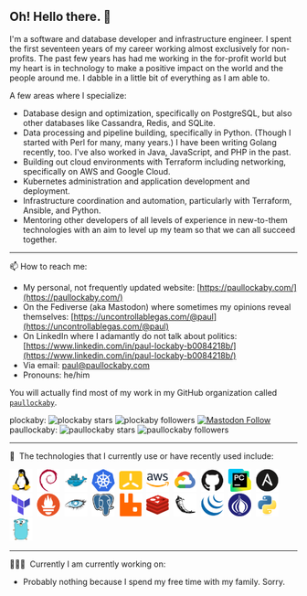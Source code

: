 ## Oh! Hello there. 👋

I'm a software and database developer and infrastructure engineer. I spent the first seventeen years of my career working almost exclusively for non-profits. The past few years has had me working in the for-profit world but my heart is in technology to make a positive impact on the world and the people around me. I dabble in a little bit of everything as I am able to.

A few areas where I specialize:

* Database design and optimization, specifically on PostgreSQL, but also other databases like Cassandra, Redis, and SQLite.
* Data processing and pipeline building, specifically in Python. (Though I started with Perl for many, many years.) I have been writing Golang recently, too. I've also worked in Java, JavaScript, and PHP in the past.
* Building out cloud environments with Terraform including networking, specifically on AWS and Google Cloud.
* Kubernetes administration and application development and deployment.
* Infrastructure coordination and automation, particularly with Terraform, Ansible, and Python.
* Mentoring other developers of all levels of experience in new-to-them technologies with an aim to level up my team so that we can all succeed together.

---

📫 How to reach me:

* My personal, not frequently updated website: [https://paullockaby.com/](https://paullockaby.com/)
* On the Fediverse (aka Mastodon) where sometimes my opinions reveal themselves: [https://uncontrollablegas.com/@paul](https://uncontrollablegas.com/@paul)
* On LinkedIn where I adamantly do not talk about politics: [https://www.linkedin.com/in/paul-lockaby-b0084218b/](https://www.linkedin.com/in/paul-lockaby-b0084218b/)
* Via email: [paul@paullockaby.com](mailto:paul@paullockaby.com)
* Pronouns: he/him

You will actually find most of my work in my GitHub organization called [`paullockaby`](https://github.com/paullockaby).

plockaby: ![plockaby stars](https://img.shields.io/github/stars/plockaby)&nbsp;![plockaby followers](https://img.shields.io/github/followers/plockaby)&nbsp;[![Mastodon Follow](https://img.shields.io/mastodon/follow/106882571030731815?domain=https%3A%2F%2Funcontrollablegas.com)](https://uncontrollablegas.com/@paul)
<br/>
paullockaby: ![paullockaby stars](https://img.shields.io/github/stars/paullockaby)&nbsp;![paullockaby followers](https://img.shields.io/github/followers/paullockaby)&nbsp;<br/>

---

🔭&nbsp;  The technologies that I currently use or have recently used include:

<img src="https://raw.githubusercontent.com/devicons/devicon/6910f0503efdd315c8f9b858234310c06e04d9c0/icons/linux/linux-original.svg" title="Linux" alt="Linux" width="40" height="40"/>&nbsp;
<img src="https://raw.githubusercontent.com/devicons/devicon/6910f0503efdd315c8f9b858234310c06e04d9c0/icons/debian/debian-original.svg" title="Debian" alt="Debian" width="40" height="40"/>&nbsp;
<img src="https://raw.githubusercontent.com/devicons/devicon/6910f0503efdd315c8f9b858234310c06e04d9c0/icons/docker/docker-original.svg" title="Docker" alt="Docker" width="40" height="40"/>&nbsp;
<img src="https://raw.githubusercontent.com/devicons/devicon/6910f0503efdd315c8f9b858234310c06e04d9c0/icons/kubernetes/kubernetes-original.svg" title="Kubernetes" alt="Kubernetes" width="40" height="40"/>&nbsp;
<img src="https://raw.githubusercontent.com/devicons/devicon/6910f0503efdd315c8f9b858234310c06e04d9c0/icons/k3s/k3s-original.svg" title="k3s" alt="k3s" width="40" height="40"/>&nbsp;
<img src="https://raw.githubusercontent.com/devicons/devicon/6910f0503efdd315c8f9b858234310c06e04d9c0/icons/amazonwebservices/amazonwebservices-original-wordmark.svg" title="AWS" alt="AWS" width="40" height="40"/>&nbsp;
<img src="https://raw.githubusercontent.com/devicons/devicon/6910f0503efdd315c8f9b858234310c06e04d9c0/icons/googlecloud/googlecloud-original.svg" title="Google Cloud" alt="Google Cloud" width="40" height="40"/>&nbsp;
<img src="https://raw.githubusercontent.com/devicons/devicon/6910f0503efdd315c8f9b858234310c06e04d9c0/icons/github/github-original.svg" title="GitHub" alt="GitHub" width="40" height="40"/>&nbsp;
<img src="https://raw.githubusercontent.com/devicons/devicon/6910f0503efdd315c8f9b858234310c06e04d9c0/icons/pycharm/pycharm-original.svg" title="PyCharm" alt="PyCharm" width="40" height="40"/>&nbsp;
<img src="https://raw.githubusercontent.com/devicons/devicon/6910f0503efdd315c8f9b858234310c06e04d9c0/icons/ansible/ansible-original.svg" title="Ansible" alt="Ansible" width="40" height="40"/>&nbsp;
<img src="https://raw.githubusercontent.com/devicons/devicon/6910f0503efdd315c8f9b858234310c06e04d9c0/icons/terraform/terraform-original.svg" title="Terraform" alt="Terraform" width="40" height="40"/>&nbsp;
<img src="https://raw.githubusercontent.com/devicons/devicon/6910f0503efdd315c8f9b858234310c06e04d9c0/icons/prometheus/prometheus-original.svg" title="Prometheus" alt="Prometheus" width="40" height="40"/>&nbsp;
<img src="https://raw.githubusercontent.com/devicons/devicon/6910f0503efdd315c8f9b858234310c06e04d9c0/icons/cassandra/cassandra-original.svg" title="Cassandra" alt="Cassandra" width="40" height="40"/>&nbsp;
<img src="https://raw.githubusercontent.com/devicons/devicon/6910f0503efdd315c8f9b858234310c06e04d9c0/icons/postgresql/postgresql-original.svg" title="PostgreSQL" alt="PostgreSQL" width="40" height="40"/>&nbsp;
<img src="https://raw.githubusercontent.com/devicons/devicon/6910f0503efdd315c8f9b858234310c06e04d9c0/icons/rabbitmq/rabbitmq-original.svg" title="RabbitMQ" alt="RabbitMQ" width="40" height="40"/>&nbsp;
<img src="https://raw.githubusercontent.com/devicons/devicon/6910f0503efdd315c8f9b858234310c06e04d9c0/icons/redis/redis-original.svg" title="Redis" alt="Redis" width="40" height="40"/>&nbsp;
<img src="https://raw.githubusercontent.com/devicons/devicon/6910f0503efdd315c8f9b858234310c06e04d9c0/icons/flask/flask-original.svg" title="Flask" alt="Flask" width="40" height="40"/>&nbsp;
<img src="https://raw.githubusercontent.com/devicons/devicon/6910f0503efdd315c8f9b858234310c06e04d9c0/icons/jquery/jquery-original.svg" title="jQuery" alt="jQuery" width="40" height="40"/>&nbsp;
<img src="https://raw.githubusercontent.com/devicons/devicon/6910f0503efdd315c8f9b858234310c06e04d9c0/icons/perl/perl-original.svg" title="Perl" alt="Perl" width="40" height="40"/>&nbsp;
<img src="https://raw.githubusercontent.com/devicons/devicon/6910f0503efdd315c8f9b858234310c06e04d9c0/icons/python/python-original.svg" title="Python" alt="Python" width="40" height="40"/>&nbsp;
<img src="https://raw.githubusercontent.com/devicons/devicon/6910f0503efdd315c8f9b858234310c06e04d9c0/icons/go/go-original.svg" title="Go" alt="Go" width="40" height="40"/>&nbsp;

---

🧑🏻‍💻&nbsp; Currently I am currently working on:

* Probably nothing because I spend my free time with my family. Sorry.
